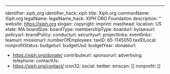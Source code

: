 ---
identifier: xiph_org
identifier_hack: xiph
title: Xiph.org
commonName: Xiph.org
legalName:
legalName_hack: XIPH ORG Foundation
description: ''
website: https://xiph.org
slogan:
copyright:
imprint:
masthead:
location: US
state: MA
boardSize:
boardType:
membershipType:
boardurl:
bylawsurl:
policyurl:
brandPolicy:
conducturl:
securityurl:
projectlinks:
eventlinks:
teamurl:
missionurl:
numberOfEmployees:
taxID: 65-1145050
taxIDLocal:
nonprofitStatus:
budgeturl:
budgetUsd:
budgetYear:
donateurl:
- https://xiph.org/donate/
contributeurl:
sponsorurl:
advertising:
telephone:
contactUs:
- https://xiph.org/contact/
icon32:
social:
  twitter:
einscan: []
nonprofit: []
